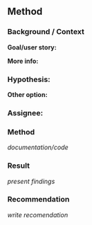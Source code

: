 ## Method

### Background / Context
**Goal/user story:**

**More info:**

### Hypothesis:

**Other option:**

### Assignee: 

### Method
*documentation/code*

### Result
*present findings*

### Recommendation
*write recomendation*
